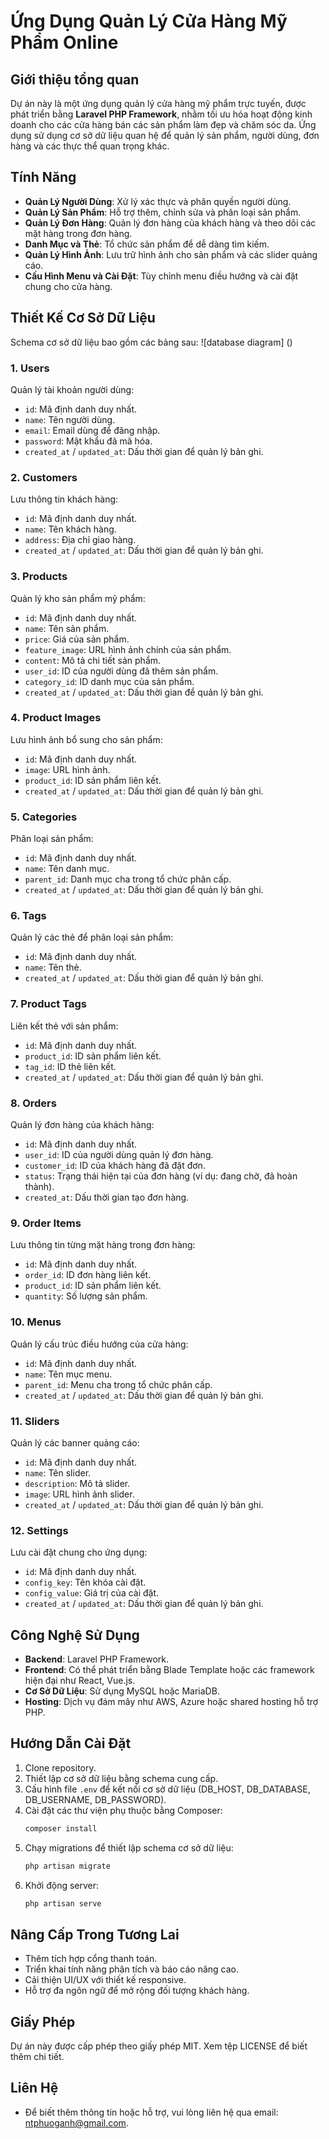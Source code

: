 # Ứng Dụng Quản Lý Cửa Hàng Mỹ Phẩm Online

## Giới thiệu tổng quan
Dự án này là một ứng dụng quản lý cửa hàng mỹ phẩm trực tuyến, được phát triển bằng **Laravel PHP Framework**, nhằm tối ưu hóa hoạt động kinh doanh cho các cửa hàng bán các sản phẩm làm đẹp và chăm sóc da. Ứng dụng sử dụng cơ sở dữ liệu quan hệ để quản lý sản phẩm, người dùng, đơn hàng và các thực thể quan trọng khác.

## Tính Năng
- **Quản Lý Người Dùng**: Xử lý xác thực và phân quyền người dùng.
- **Quản Lý Sản Phẩm**: Hỗ trợ thêm, chỉnh sửa và phân loại sản phẩm.
- **Quản Lý Đơn Hàng**: Quản lý đơn hàng của khách hàng và theo dõi các mặt hàng trong đơn hàng.
- **Danh Mục và Thẻ**: Tổ chức sản phẩm để dễ dàng tìm kiếm.
- **Quản Lý Hình Ảnh**: Lưu trữ hình ảnh cho sản phẩm và các slider quảng cáo.
- **Cấu Hình Menu và Cài Đặt**: Tùy chỉnh menu điều hướng và cài đặt chung cho cửa hàng.

## Thiết Kế Cơ Sở Dữ Liệu
Schema cơ sở dữ liệu bao gồm các bảng sau:
![database diagram] ()

### 1. **Users**
Quản lý tài khoản người dùng:
- `id`: Mã định danh duy nhất.
- `name`: Tên người dùng.
- `email`: Email dùng để đăng nhập.
- `password`: Mật khẩu đã mã hóa.
- `created_at` / `updated_at`: Dấu thời gian để quản lý bản ghi.

### 2. **Customers**
Lưu thông tin khách hàng:
- `id`: Mã định danh duy nhất.
- `name`: Tên khách hàng.
- `address`: Địa chỉ giao hàng.
- `created_at` / `updated_at`: Dấu thời gian để quản lý bản ghi.

### 3. **Products**
Quản lý kho sản phẩm mỹ phẩm:
- `id`: Mã định danh duy nhất.
- `name`: Tên sản phẩm.
- `price`: Giá của sản phẩm.
- `feature_image`: URL hình ảnh chính của sản phẩm.
- `content`: Mô tả chi tiết sản phẩm.
- `user_id`: ID của người dùng đã thêm sản phẩm.
- `category_id`: ID danh mục của sản phẩm.
- `created_at` / `updated_at`: Dấu thời gian để quản lý bản ghi.

### 4. **Product Images**
Lưu hình ảnh bổ sung cho sản phẩm:
- `id`: Mã định danh duy nhất.
- `image`: URL hình ảnh.
- `product_id`: ID sản phẩm liên kết.
- `created_at` / `updated_at`: Dấu thời gian để quản lý bản ghi.

### 5. **Categories**
Phân loại sản phẩm:
- `id`: Mã định danh duy nhất.
- `name`: Tên danh mục.
- `parent_id`: Danh mục cha trong tổ chức phân cấp.
- `created_at` / `updated_at`: Dấu thời gian để quản lý bản ghi.

### 6. **Tags**
Quản lý các thẻ để phân loại sản phẩm:
- `id`: Mã định danh duy nhất.
- `name`: Tên thẻ.
- `created_at` / `updated_at`: Dấu thời gian để quản lý bản ghi.

### 7. **Product Tags**
Liên kết thẻ với sản phẩm:
- `id`: Mã định danh duy nhất.
- `product_id`: ID sản phẩm liên kết.
- `tag_id`: ID thẻ liên kết.
- `created_at` / `updated_at`: Dấu thời gian để quản lý bản ghi.

### 8. **Orders**
Quản lý đơn hàng của khách hàng:
- `id`: Mã định danh duy nhất.
- `user_id`: ID của người dùng quản lý đơn hàng.
- `customer_id`: ID của khách hàng đã đặt đơn.
- `status`: Trạng thái hiện tại của đơn hàng (ví dụ: đang chờ, đã hoàn thành).
- `created_at`: Dấu thời gian tạo đơn hàng.

### 9. **Order Items**
Lưu thông tin từng mặt hàng trong đơn hàng:
- `id`: Mã định danh duy nhất.
- `order_id`: ID đơn hàng liên kết.
- `product_id`: ID sản phẩm liên kết.
- `quantity`: Số lượng sản phẩm.

### 10. **Menus**
Quản lý cấu trúc điều hướng của cửa hàng:
- `id`: Mã định danh duy nhất.
- `name`: Tên mục menu.
- `parent_id`: Menu cha trong tổ chức phân cấp.
- `created_at` / `updated_at`: Dấu thời gian để quản lý bản ghi.

### 11. **Sliders**
Quản lý các banner quảng cáo:
- `id`: Mã định danh duy nhất.
- `name`: Tên slider.
- `description`: Mô tả slider.
- `image`: URL hình ảnh slider.
- `created_at` / `updated_at`: Dấu thời gian để quản lý bản ghi.

### 12. **Settings**
Lưu cài đặt chung cho ứng dụng:
- `id`: Mã định danh duy nhất.
- `config_key`: Tên khóa cài đặt.
- `config_value`: Giá trị của cài đặt.
- `created_at` / `updated_at`: Dấu thời gian để quản lý bản ghi.

## Công Nghệ Sử Dụng
- **Backend**: Laravel PHP Framework.
- **Frontend**: Có thể phát triển bằng Blade Template hoặc các framework hiện đại như React, Vue.js.
- **Cơ Sở Dữ Liệu**: Sử dụng MySQL hoặc MariaDB.
- **Hosting**: Dịch vụ đám mây như AWS, Azure hoặc shared hosting hỗ trợ PHP.

## Hướng Dẫn Cài Đặt
1. Clone repository.
2. Thiết lập cơ sở dữ liệu bằng schema cung cấp.
3. Cấu hình file `.env` để kết nối cơ sở dữ liệu (DB_HOST, DB_DATABASE, DB_USERNAME, DB_PASSWORD).
4. Cài đặt các thư viện phụ thuộc bằng Composer:
   ```bash
   composer install
   ```
5. Chạy migrations để thiết lập schema cơ sở dữ liệu:
   ```bash
   php artisan migrate
   ```
6. Khởi động server:
   ```bash
   php artisan serve
   ```

## Nâng Cấp Trong Tương Lai
- Thêm tích hợp cổng thanh toán.
- Triển khai tính năng phân tích và báo cáo nâng cao.
- Cải thiện UI/UX với thiết kế responsive.
- Hỗ trợ đa ngôn ngữ để mở rộng đối tượng khách hàng.

## Giấy Phép
Dự án này được cấp phép theo giấy phép MIT. Xem tệp LICENSE để biết thêm chi tiết.

## Liên Hệ
- Để biết thêm thông tin hoặc hỗ trợ, vui lòng liên hệ qua email: [ntphuoganh@gmail.com](mailto:ntphuoganhe@gmail.com).


